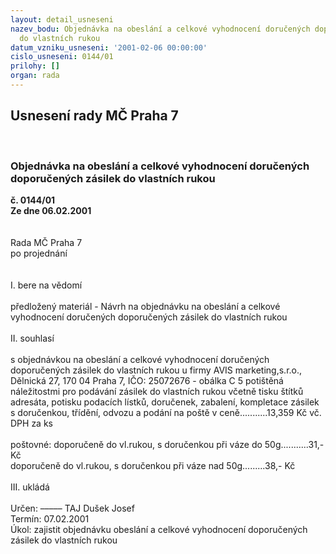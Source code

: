 ```yaml
---
layout: detail_usneseni
nazev_bodu: Objednávka na obeslání a celkové vyhodnocení doručených doporučených zásilek
  do vlastních rukou
datum_vzniku_usneseni: '2001-02-06 00:00:00'
cislo_usneseni: 0144/01
prilohy: []
organ: rada
---
```

<div id="ucUsn_pList" class="usn">
	<span><h2>Usnesení rady MČ Praha 7 </h2>
<br></span><div class="standBody">
<span><h3>Objednávka na obeslání a celkové vyhodnocení doručených doporučených zásilek do vlastních rukou</h3></span><div class="center">
		<strong>č. 0144/01</strong><br>
	</div>
<div class="center">
		<strong>Ze dne 06.02.2001</strong><br><br>
	</div>
<br>Rada MČ Praha 7<br>po projednání<br><br><br>I.	bere na vědomí<br><br> předložený materiál - Návrh na objednávku na obeslání a celkové vyhodnocení doručených doporučených zásilek do vlastních rukou<br><br>II.	souhlasí <br><br>s objednávkou na obeslání a celkové vyhodnocení doručených doporučených zásilek do vlastních rukou  u firmy AVIS marketing,s.r.o., Dělnická 27, 170 04 Praha 7, IČO: 25072676 - obálka C 5 potištěná náležitostmi pro podávání zásilek do vlastních rukou včetně tisku štítků adresáta, potisku podacích lístků, doručenek, zabalení, kompletace zásilek s doručenkou, třídění, odvozu a podání na poště v ceně...........13,359 Kč vč. DPH za ks<br><br>poštovné: doporučeně do vl.rukou, s doručenkou při váze do 50g...........31,-Kč<br>                 doporučeně do vl.rukou, s doručenkou při váze nad 50g.........38,- Kč<br><br>III.	ukládá <br><br> Určen:	–––––	TAJ Dušek Josef<br>Termín: 07.02.2001<br>Úkol:	zajistit objednávku obeslání a celkové vyhodnocení doporučených zásilek do vlastních rukou  <br> <br><br> <br>
</div>
</div>